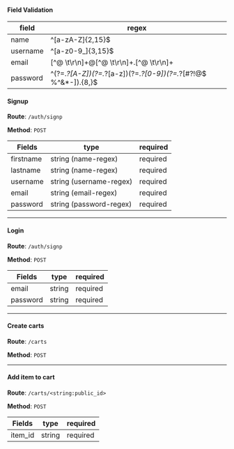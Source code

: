 #### Field Validation

field | regex
------|------
name | ^[a-zA-Z]{2,15}$
username | ^[a-z0-9_]{3,15}$
email | [^@ \t\r\n]+@[^@ \t\r\n]+\.[^@ \t\r\n]+
password | ^(?=.*?[A-Z])(?=.*?[a-z])(?=.*?[0-9])(?=.*?[#?!@$ %^&*-]).{8,}$

#### Signup

**Route**: `/auth/signp`

**Method**: `POST`

Fields | type | required
-------|------|---------
firstname | string (name-regex) | required
lastname | string (name-regex) | required
username | string (username-regex) | required
email | string (email-regex) | required
password | string (password-regex) | required

-----

#### Login

**Route**: `/auth/signp`

**Method**: `POST`

Fields | type | required
-------|------|---------
email | string | required
password | string | required

-----

#### Create carts

**Route**: `/carts`

**Method**: `POST`

-----

#### Add item to cart

**Route**: `/carts/<string:public_id>`

**Method**: `POST`

Fields | type | required
-------|------|---------
item_id | string | required
